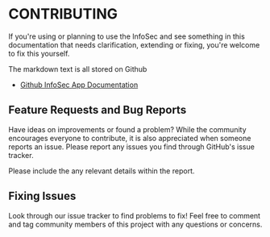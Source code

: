 # CONTRIBUTING

If you're using or planning to use the InfoSec and see something in this documentation that needs clarification, extending or fixing, you're welcome to fix this yourself.

The markdown text is all stored on Github

* [Github InfoSec App Documentation ](https://github.com/philwild/infosecdocs)

## Feature Requests and Bug Reports

Have ideas on improvements or found a problem? While the community encourages everyone to contribute, it is also appreciated when someone reports an issue. Please report any issues you find through GitHub's issue tracker.

Please include the any relevant details within the report.

## Fixing Issues

Look through our issue tracker to find problems to fix! Feel free to comment and tag community members of this project with any questions or concerns.
